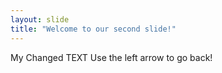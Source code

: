 ```yaml
---
layout: slide
title: "Welcome to our second slide!"
---
```

My Changed TEXT
Use the left arrow to go back!
